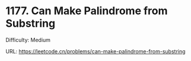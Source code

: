 # 1177. Can Make Palindrome from Substring

Difficulty: Medium

URL: https://leetcode.cn/problems/can-make-palindrome-from-substring

